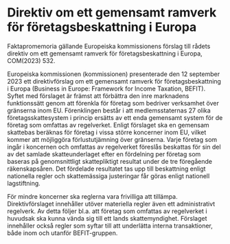 # Direktiv om ett gemensamt ramverk för företagsbeskattning i Europa

Faktapromemoria gällande Europeiska kommissionens förslag till rådets direktiv om ett gemensamt ramverk för företagsbeskattning i Europa, COM(2023\) 532\.

Europeiska kommissionen (kommissionen) presenterade den 12 september 2023 ett direktivförslag om ett gemensamt ramverk för företagsbeskattning i Europa (Business in Europe: Framework for Income Taxation, BEFIT). Syftet med förslaget är främst att förbättra den inre marknadens funktionssätt genom att förenkla för företag som bedriver verksamhet över gränserna inom EU. Förenklingen består i att medlemsstaternas 27 olika företagsskattesystem i princip ersätts av ett enda gemensamt system för de företag som omfattas av regelverket. Enligt förslaget ska en gemensam skattebas beräknas för företag i vissa större koncerner inom EU, vilket kommer att möjliggöra förlustutjämning över gränserna. Varje företag som ingår i koncernen och omfattas av regelverket föreslås beskattas för sin del av det samlade skatteunderlaget efter en fördelning per företag som baseras på genomsnittligt skattepliktigt resultat under de tre föregående räkenskapsåren. Det fördelade resultatet tas upp till beskattning enligt nationella regler och skattemässiga justeringar får göras enligt nationell lagstiftning.

För mindre koncerner ska reglerna vara frivilliga att tillämpa. Direktivförslaget innehåller utöver materiella regler även ett administrativt regelverk. Av detta följer bl.a. att företag som omfattas av regelverket i huvudsak ska kunna vända sig till ett lands skattemyndighet. Förslaget innehåller också regler som syftar till att underlätta interna transaktioner, både inom och utanför BEFIT\-gruppen.
